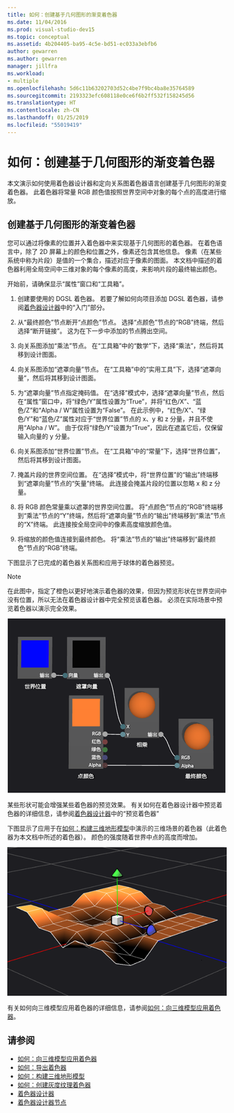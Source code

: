```yaml
---
title: 如何：创建基于几何图形的渐变着色器
ms.date: 11/04/2016
ms.prod: visual-studio-dev15
ms.topic: conceptual
ms.assetid: 4b204405-ba95-4c5e-bd51-ec033a3ebfb6
author: gewarren
ms.author: gewarren
manager: jillfra
ms.workload:
- multiple
ms.openlocfilehash: 5d6c11b63202703d52c4be7f9bc4ba8e35764589
ms.sourcegitcommit: 2193323efc608118e0ce6f6b2ff532f158245d56
ms.translationtype: HT
ms.contentlocale: zh-CN
ms.lasthandoff: 01/25/2019
ms.locfileid: "55019419"
---
```

# <a name="how-to-create-a-geometry-based-gradient-shader"></a>如何：创建基于几何图形的渐变着色器

本文演示如何使用着色器设计器和定向关系图着色器语言创建基于几何图形的渐变着色器。 此着色器将常量 RGB 颜色值按照世界空间中对象的每个点的高度进行缩放。

## <a name="create-a-geometry-based-gradient-shader"></a>创建基于几何图形的渐变着色器

您可以通过将像素的位置并入着色器中来实现基于几何图形的着色器。 在着色语言中，除了 2D 屏幕上的颜色和位置之外，像素还包含其他信息。 像素（在某些系统中称为片段）是值的一个集合，描述对应于像素的图面。 本文档中描述的着色器利用全局空间中三维对象的每个像素的高度，来影响片段的最终输出颜色。

开始前，请确保显示“属性”窗口和“工具箱”。

1.  创建要使用的 DGSL 着色器。 若要了解如何向项目添加 DGSL 着色器，请参阅[着色器设计器](../designers/shader-designer.md)中的“入门”部分。

2.  从“最终颜色”节点断开“点颜色”节点。 选择“点颜色”节点的“RGB”终端，然后选择“断开链接”。 这为在下一步中添加的节点腾出空间。

3.  向关系图添加“乘法”节点。 在“工具箱”中的“数学”下，选择“乘法”，然后将其移到设计图面。

4.  向关系图添加“遮罩向量”节点。 在“工具箱”中的“实用工具”下，选择“遮罩向量”，然后将其移到设计图面。

5.  为“遮罩向量”节点指定掩码值。 在“选择”模式中，选择“遮罩向量”节点，然后在“属性”窗口中，将“绿色/Y”属性设置为“True”，并将“红色/X”、“蓝色/Z”和“Alpha / W”属性设置为“False”。 在此示例中，“红色/X”、“绿色/Y”和“蓝色/Z”属性对应于“世界位置”节点的 x、y 和 z 分量，并且不使用“Alpha / W”。 由于仅将“绿色/Y”设置为“True”，因此在遮盖它后，仅保留输入向量的 y 分量。

6.  向关系图添加“世界位置”节点。 在“工具箱”中的“常量”下，选择“世界位置”，然后将其移到设计图面。

7.  掩盖片段的世界空间位置。 在“选择”模式中，将“世界位置”的“输出”终端移到“遮罩向量”节点的“矢量”终端。 此连接会掩盖片段的位置以忽略 x 和 z 分量。

8.  将 RGB 颜色常量乘以遮罩的世界空间位置。 将“点颜色”节点的“RGB”终端移到“乘法”节点的“Y”终端，然后将“遮罩向量”节点的“输出”终端移到“乘法”节点的“X”终端。 此连接按全局空间中的像素高度缩放颜色值。

9. 将缩放的颜色值连接到最终颜色。 将“乘法”节点的“输出”终端移到“最终颜色”节点的“RGB”终端。

下图显示了已完成的着色器关系图和应用于球体的着色器预览。

> [!NOTE]
> 在此图中，指定了橙色以更好地演示着色器的效果，但因为预览形状在世界空间中没有位置，所以无法在着色器设计器中完全预览该着色器。 必须在实际场景中预览着色器以演示完全效果。

 ![着色器图及其效果预览](../designers/media/digit-gradient-effect-graph.png)

 某些形状可能会增强某些着色器的预览效果。 有关如何在着色器设计器中预览着色器的详细信息，请参阅[着色器设计器](../designers/shader-designer.md)中的“预览着色器”

 下图显示了应用于在[如何：构建三维地形模型](../designers/how-to-model-3-d-terrain.md)中演示的三维场景的着色器（此着色器为本文档中所述的着色器）。 颜色的强度随着世界中点的高度而增加。

 ![应用于三维地形模型的渐变效果](../designers/media/digit-gradient-effect-result.png)

 有关如何向三维模型应用着色器的详细信息，请参阅[如何：向三维模型应用着色器](../designers/how-to-apply-a-shader-to-a-3-d-model.md)。

## <a name="see-also"></a>请参阅

- [如何：向三维模型应用着色器](../designers/how-to-apply-a-shader-to-a-3-d-model.md)
- [如何：导出着色器](../designers/how-to-export-a-shader.md)
- [如何：构建三维地形模型](../designers/how-to-model-3-d-terrain.md)
- [如何：创建灰度纹理着色器](../designers/how-to-create-a-grayscale-texture-shader.md)
- [着色器设计器](../designers/shader-designer.md)
- [着色器设计器节点](../designers/shader-designer-nodes.md)